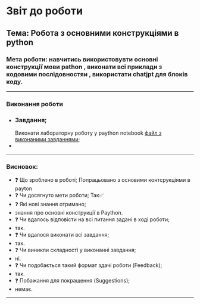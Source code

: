 # Звіт до роботи
## Тема: Робота з основними конструкціями в python 
### Мета роботи: навчитись використовувти основні конструкції мови pathon , виконати всі приклади з кодовими послідовностяи , використати chatjpt для блоків коду.

---
### Виконання роботи
*  
    ### Завдання;
	Виконати лабораторну роботу у paython notebook [файл з виконаними завданнями](1.ipynb);
*    
---
### Висновок:
- :question: Що зроблено в роботі;
Попрацьовано з основими контсрукціями в payton
- :question: Чи досягнуто мети роботи;
Так✅
- :question: Які нові знання отримано;
- знання про основні конструкції в Paython.
- :question: Чи вдалось відповісти на всі питання задані в ході роботи;
- так.
- :question: Чи вдалося виконати всі завдання;
- так.
- :question: Чи виникли складності у виконанні завдання;
- ні.
- :question: Чи подобається такий формат здачі роботи (Feedback);
- так. 
- :question: Побажання для покращення (Suggestions);
- немає.
---